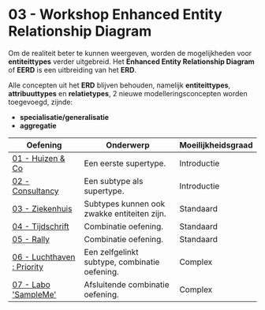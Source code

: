 # 03 - Workshop Enhanced Entity Relationship Diagram

Om de realiteit beter te kunnen weergeven, worden de mogelijkheden voor **entiteittypes** verder uitgebreid.​ 
Het **Enhanced Entity Relationship Diagram** of **EERD** is een uitbreiding van het **ERD**.​

Alle concepten uit het **ERD** blijven behouden, namelijk **entiteittypes**, **attribuuttypes** en **relatietypes​**, 2 nieuwe modelleringsconcepten worden toegevoegd​, zijnde:
- **specialisatie/generalisatie​**
- **aggregatie**

| Oefening | Onderwerp | Moeilijkheidsgraad |
| ----- | ---- | ---- |
| [01 - Huizen & Co](exercises/exercise-1.md) | Een eerste supertype. | Introductie |
| [02 - Consultancy](exercises/exercise-2.md) | Een subtype als supertype. | Introductie |
| [03 - Ziekenhuis](exercises/exercise-3.md) | Subtypes kunnen ook zwakke entiteiten zijn. | Standaard |
| [04 - Tijdschrift](exercises/exercise-4.md) | Combinatie oefening. | Standaard |
| [05 - Rally](exercises/exercise-5.md) | Combinatie oefening. | Standaard |
| [06 - Luchthaven : Priority](exercises/exercise-6.md) | Een zelfgelinkt subtype, combinatie oefening. | Complex |
| [07 - Labo 'SampleMe'](exercises/exercise-7.md) | Afsluitende combinatie oefening. | Complex |
